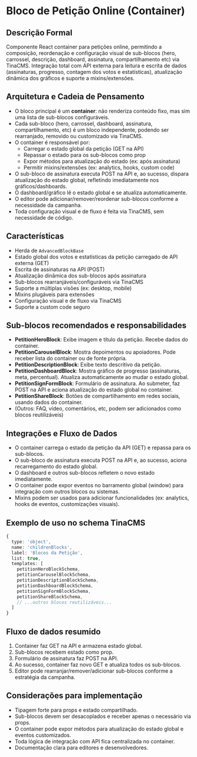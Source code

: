 # Bloco de Petição Online (Container)

## Descrição Formal
Componente React container para petições online, permitindo a composição, reordenação e configuração visual de sub-blocos (hero, carrossel, descrição, dashboard, assinatura, compartilhamento etc) via TinaCMS. Integração total com API externa para leitura e escrita de dados (assinaturas, progresso, contagem dos votos e estatísticas), atualização dinâmica dos gráficos e suporte a mixins/extensões.

## Arquitetura e Cadeia de Pensamento
- O bloco principal é um **container**: não renderiza conteúdo fixo, mas sim uma lista de sub-blocos configuráveis.
- Cada sub-bloco (hero, carrossel, dashboard, assinatura, compartilhamento, etc) é um bloco independente, podendo ser rearranjado, removido ou customizado via TinaCMS.
- O container é responsável por:
  - Carregar o estado global da petição (GET na API)
  - Repassar o estado para os sub-blocos como prop
  - Expor métodos para atualização do estado (ex: após assinatura)
  - Permitir mixins/extensões (ex: analytics, hooks, custom code)
- O sub-bloco de assinatura executa POST na API e, ao sucesso, dispara atualização do estado global, refletindo imediatamente nos gráficos/dashboards.
- O dashboard/gráfico lê o estado global e se atualiza automaticamente.
- O editor pode adicionar/remover/reordenar sub-blocos conforme a necessidade da campanha.
- Toda configuração visual e de fluxo é feita via TinaCMS, sem necessidade de código.

## Características
- Herda de `AdvancedBlockBase`
- Estado global dos votos e estatísticas da petição carregado de API externa (GET)
- Escrita de assinaturas na API (POST)
- Atualização dinâmica dos sub-blocos após assinatura
- Sub-blocos rearranjáveis/configuráveis via TinaCMS
- Suporte a múltiplas visões (ex: desktop, mobile)
- Mixins plugáveis para extensões
- Configuração visual e de fluxo via TinaCMS
- Suporte a custom code seguro

## Sub-blocos recomendados e responsabilidades
- **PetitionHeroBlock**: Exibe imagem e título da petição. Recebe dados do container.
- **PetitionCarouselBlock**: Mostra depoimentos ou apoiadores. Pode receber lista do container ou de fonte própria.
- **PetitionDescriptionBlock**: Exibe texto descritivo da petição.
- **PetitionDashboardBlock**: Mostra gráfico de progresso (assinaturas, meta, percentual). Atualiza automaticamente ao mudar o estado global.
- **PetitionSignFormBlock**: Formulário de assinatura. Ao submeter, faz POST na API e aciona atualização do estado global no container.
- **PetitionShareBlock**: Botões de compartilhamento em redes sociais, usando dados do container.
- (Outros: FAQ, vídeo, comentários, etc, podem ser adicionados como blocos reutilizáveis)

## Integrações e Fluxo de Dados
- O container carrega o estado da petição da API (GET) e repassa para os sub-blocos.
- O sub-bloco de assinatura executa POST na API e, ao sucesso, aciona recarregamento do estado global.
- O dashboard e outros sub-blocos refletem o novo estado imediatamente.
- O container pode expor eventos no barramento global (window) para integração com outros blocos ou sistemas.
- Mixins podem ser usados para adicionar funcionalidades (ex: analytics, hooks de eventos, customizações visuais).

## Exemplo de uso no schema TinaCMS
```ts
{
  type: 'object',
  name: 'childrenBlocks',
  label: 'Blocos da Petição',
  list: true,
  templates: [
    petitionHeroBlockSchema,
    petitionCarouselBlockSchema,
    petitionDescriptionBlockSchema,
    petitionDashboardBlockSchema,
    petitionSignFormBlockSchema,
    petitionShareBlockSchema,
    // ...outros blocos reutilizáveis...
  ]
}
```

## Fluxo de dados resumido
1. Container faz GET na API e armazena estado global.
2. Sub-blocos recebem estado como prop.
3. Formulário de assinatura faz POST na API.
4. Ao sucesso, container faz novo GET e atualiza todos os sub-blocos.
5. Editor pode rearranjar/remover/adicionar sub-blocos conforme a estratégia da campanha.

## Considerações para implementação
- Tipagem forte para props e estado compartilhado.
- Sub-blocos devem ser desacoplados e receber apenas o necessário via props.
- O container pode expor métodos para atualização do estado global e eventos customizados.
- Toda lógica de integração com API fica centralizada no container.
- Documentação clara para editores e desenvolvedores.
